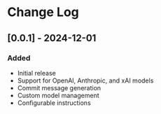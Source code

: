 # Change Log

## [0.0.1] - 2024-12-01
### Added
- Initial release
- Support for OpenAI, Anthropic, and xAI models
- Commit message generation
- Custom model management
- Configurable instructions